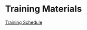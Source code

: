 # Training Materials

 [Training Schedule](https://github.com/Dewberry-RSG/NASA-Training/blob/master/training-materials/Agenda.pdf) 

